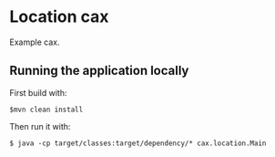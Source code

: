 # Location cax

Example cax. 
    
## Running the application locally

First build with:

    $mvn clean install

Then run it with:

    $ java -cp target/classes:target/dependency/* cax.location.Main

